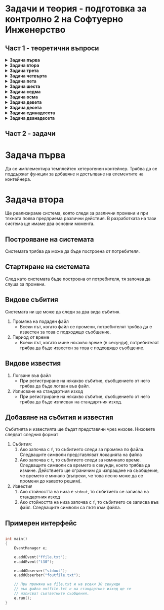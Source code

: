 # Задачи и теория - подготовка за контролно 2 на Софтуерно Инженерство

## Част 1 - теоретични въпроси

<details>
<summary> <b>Задача първа</b> </summary>

#### Ще се компилират ли следните примери?

```c++
class A {
    int a;
public:
    std::ostream& operator<<(std::ostream& os) {
        return os << a;
    }
};

int main() {
    A a;
    std::cout << a;
}
```
</details>

<details>
<summary> <b> Задача втора </b> </summary>

#### Какво ще се отпечата на конзолата?

```c++
class A {
	~A() {
		std::cout << "Destr" << std::endl;
	}
};

void f() {
	A a;
	throw std::exception();
}

int main() {
	f();
	return 0;
}
```

```c++
class A {
	~A() {
		std::cout << "Destr" << std::endl;
	}
};

void f() {
	A a;
	throw std::exception();
}

int main() {
	try {
		f();
	} catch (...) {
		std::cout << "Unknown error"<< std::endl;
	} catch (const std::exception& e) {
		std::cout << "Exception"<< std::endl;
	}

	return 0;
}
```

```c++
class A {
	~A() {
		std::cout << "Destr" << std::endl;
	}
};

void f() {
	A* a = new A();
	throw std::exception();

	delete a;
}

int main() {
	try {
		f();
	} catch (...) {	} 
	
	return 0;
}
```
</details>

<details>
<summary> <b> Задача трета </b> </summary>

#### Има ли проблем в следния код?

```c++
class MyClass {
	static int unique_id = 0;
	
public:
	MyClass() {
		unique_id++;
	}
};
```
</details>

<details>
<summary> <b> Задача четвърта </b> </summary>

#### Какво ще се изведе на конзолата?

```c++
#include<iostream>

void g(int&&) {
	std::cout << "RValue";
}

void g(int&) {
	std::cout << "LValue";
}

void f(int&& a) {
	g(a);
}

int main() {
	int i = 0;

	f(std::move(i));
}
```
```c++
#include<iostream>

void g(int&&) {
	std::cout << "RValue";
}

void g(int&) {
	std::cout << "LValue";
}

void f(int&& a) {
	g(a);
}

int main() {
	int i = 0;

	f(i);
}
```

```c++
#include<iostream>

void g(int&&) {
	std::cout << "RValue";
}

void g(int&) {
	std::cout << "LValue";
}

void f(int&& a) {
	g(std::move(a));
}

int main() {
	int i = 0;

	f(std::move(i));
}
```

```c++
#include<iostream>

void g(const int&) {
	std::cout << "LValue";
}

void f(int&& a) {
	g(std::move(a));
}

int main() {
	int i = 0;

	f(std::move(i));
}
```

</details>

<details>
<summary> <b> Задача пета </b> </summary>

#### Компилира ли се този код и ако да, кои от функциите ще се извикат?

```c++
class A {};

class B : public A {};

void f(A& obj) { std::cout << "f:a" << std::endl; }
void f(B& obj) { std::cout << "f:b" << std::endl; }
void t(B& obj) { std::cout << "t:b" << std::endl; }

int main() {
    A obj1;
    B obj2;

    f(obj1);
    f(obj2);

    t(obj2);
    t(obj1);

    return 0;
}
```

</details>

<details>
<summary> <b> Задача шеста </b> </summary>

#### Ще се компилира ли следният код и ако да, какво ще се изведе на конзолата?

```c++
class A {
    int a;

public:
    A(int a) : a(a) {}
    void f() const {
        std::cout << a;
    }
};

template <typename T>
void f(const T& t) {
    t.f();
}

template <typename T>
void g(const T& t) {
    t.g();
}

int main() {
    f<A>(5);
    return 0;
}
```

</details>

<details>
<summary> <b> Задача седма </b> </summary>

Какво ще изведе кодът на конзолата?

```c++
#include<iostream>

template<class K, class V>
struct Entity {
	void print(const K& k, const V& v) {
		std::cout << k + v;
	}
};

template<class T>
struct Entity<int, T> {
	void print(int k, const T& t) {
		std::cout << 2 * k + t;
	}
};

int main() {
	Entity<int, int> e;
	e.print(2, 3);
}
```

</details>

<details>
<summary> <b> Задача осма </b> </summary>

#### Има ли проблем в кода?

```c++
class A {
	int a;
public:
	A(int a) a(a) {}
}

class B : public A {
	//динамични член-данни
public:
	B() = default;

	B(const B& other) {
		copyFrom(other);
	}

	B(B&& other) {
		moveFrom(other);
	}

	B& operator=(const B& other) {
		if (this != &other) {
			A::operator=(other);
			free();
			copyFrom(other);
		}
		return *this;
	}

	B& operator=(B&& other) {
		if (this != &other) {
			A::operator=(other);
			free();
			moveFrom(other);
		}
		return *this;
	}

	~B() {
		free();
	}
};
```

</details>

<details>
<summary> <b> Задача девета </b> </summary>

#### Има ли проблем в кода?
```c++
#include <iostream>

class Animal {
public:
	virtual void makeSound() const = 0;
};

class Dog : public Animal {
	char* breed;

public:
	void makeSound() override {
		std::cout << "Woof!" << std::endl;
	}
//G6

};

class Cat : public Animal {
public:
	void makeSound() override {
		std::cout << "Meow!" << std::endl;
	}
};

int main() {
	Animal* animal1 = new Animal();
	Animal* animal2 = new Dog();
	Animal* animal3 = new Cat();
	
	animal1->makeSound();
	animal2->makeSound();
	animal3->makeSound();
	
	delete animal1;
	delete animal2;
	delete animal3;

	return 0;
}
```

</details>

<details>
<summary> <b> Задача десета </b> </summary>

#### Какъв е размерът на следните структури?

```c++
struct A {
    int32_t a;
    static double b;
    char c;
};

struct B : A {
    int32_t* ptr;
};

struct C : B {
    char c;
};
```

```c++
struct A {
    char ch1;
    char ch2;

    virtual ~A() = default;
};

struct B : A {
    int32_t ch1;
};
```

</details>

<details>
<summary> <b> Задача единадесета </b> </summary>

#### Какво съдържат виртуалните таблици на следните структури:

```c++
struct A {
	virtual void f();
	virtual void g();
	void k();
};

struct B : public A {
	void f() override;
	virtual void h();
};

struct C : public B {
	int f() override;
};
```

```c++
struct A {
	virtual void f() final;
	virtual void g() final;
	void k();
};

struct B : public A {
	void f() override;
	virtual void h();
};

struct C : public B {
	int f() override;
};
```

</details>

<details>
<summary> <b> Задача дванадесета </b> </summary>

#### Има ли проблем следния код?

```c++
#include<iostream>

struct A {
	int x;
	
	A(int x) : x(x) {}
}

struct B : public A {
	int y;

	B(int x, int y) : A(x), y(y) {}
};

struct C : public B {
	int z;
	
	C(int x, int y, int z) : A(x), B(x, y), z(z) {}
};

int main() {
	C c(1, 2, 3);
	std::cout << c.z;
	return 0;
}
```
</details>

## Част 2 - задачи

# Задача първа
Да се имплементира темплейтен хетерогенен контейнер. Трябва да се поддържат функции за добавяне и достъпване на елементите на контейнера.

# Задача втора
Ще реализираме система, която следи за различни промени и при тяхната поява предприема различни действия. В разработката на тази система ще имаме два основни момента.

## Построяване на системата
Системата трябва да може да бъде построена от потребителя.

## Стартиране на системата
След като системата бъде построена от потребителя, тя започва да слуша за промени.

## Видове събития
Системата ни ще може да следи за два вида събития.
1. Промяна на подаден файл 
   - Всеки път, когато файл се промени, потребителят трябва да е известен за това с подходящо съобщение.
2. Период от време 
   - Всеки път, когато мине някакво време (в секунди), потребителят трябва да бъде известен за това с подходящо съобщение.

## Видове известия
1. Логване във файл 
   - При регистриране на някакво събитие, съобщението от него трябва да бъде логван във файл.
2. Изписване на стандартния изход 
   - При регистриране на някакво събитие, съобщението от него трябва да бъде изписван на стандартния изход.

## Добавяне на събития и известия
Събитията и известията ще бъдат представяни чрез низове. Низовете следват следния формат
1. Събития:
   1. Ако започва с `f`, то събитието следи за промяна по файла. Следващите символи представляват локацията на файла
   2. Ако започва с `t`, то събитието следи за изминало време. Следващите символи са времето в секунди, което трябва да измине. Действието ще ограничим до изпращане на съобщение, че времето е минало (въпреки, че това лесно може да се промени до каквото решим).
2. Известия
   1. Ако стойността на низа е `stdout`, то събитието се записва на стандартния изход
   2. Ако стойността на низа започва с `f`, то събитието се записва във файл. Следващите символи са пътя към файла.

## Примерен интерфейс
```cpp

int main()
{
    EventManager e;

    e.addEvent("ffile.txt");
    e.addEvent("t30");

    e.addObserver("stdout");
    e.addObserber("foutfile.txt");

    // При промяна на file.txt и на всеки 30 секунди
    // във файла outfile.txt и на стандартния изход ще се 
    // изписват съответните съобщения.
    e.run();
}
```

